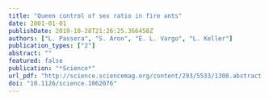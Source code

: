 ```yaml
---
title: "Queen control of sex ratio in fire ants"
date: 2001-01-01
publishDate: 2019-10-28T21:26:25.366458Z
authors: ["L. Passera", "S. Aron", "E. L. Vargo", "L. Keller"]
publication_types: ["2"]
abstract: ""
featured: false
publication: "*Science*"
url_pdf: "http://science.sciencemag.org/content/293/5533/1308.abstract https://science.sciencemag.org/content/sci/293/5533/1308.full.pdf"
doi: "10.1126/science.1062076"
---
```


